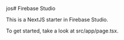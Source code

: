  jos# Firebase Studio

This is a NextJS starter in Firebase Studio.

To get started, take a look at src/app/page.tsx.
